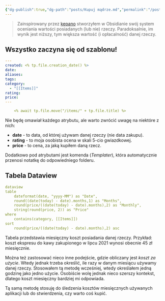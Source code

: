 ```yaml
---
{"dg-publish":true,"dg-path":"posts/Kupuj mądrze.md","permalink":"/posts/kupuj-madrze/","tags":["WeblogPoMo2024"],"updated":"2024-05-13"}
---
```



> Zainspirowany przez [kepano](https://stephango.com/buy-wisely) stworzyłem w Obsidianie swój system oceniania wartości posiadanych (lub nie) rzeczy. Paradoksalnie, im wynik jest niższy, tym większa wartość (i opłacalność) danej rzeczy.

## Wszystko zaczyna się od szablonu!

```yaml
---
created: <% tp.file.creation_date() %>
date: 
aliases: 
tags: 
category:
  - "[[Items]]"
rating: 
price: 
---

	<% await tp.file.move("/items/" + tp.file.title) %>
```

Nie będę omawiał każdego atrybutu, ale warto zwrócić uwagę na niektóre z nich:

- **date** - to data, od której używam danej rzeczy (nie data zakupu).
- **rating** - to moja osobista ocena w skali 5-cio gwiazdkowej.
- **price** - to cena, za jaką kupiłem daną rzecz.

Dodatkowo pod atrybutami jest komenda (*Templater*), która automatycznie przenosi notatkę do odpowiedniego folderu.

## Tabela Dataview

```yaml
dataview
table
	dateformat(date, "yyyy-MM") as "Date",
	round((date(today) - date).months,1) as "Months",
	round(price/((date(today) - date).months),2) as "Monthly",
	string(round(price, 2)) as "Price"
where
	contains(category, [[Items]])
sort
	round(price/((date(today) - date).months),2) asc
```

Tabela przedstawia miesięczny koszt posiadania danej rzeczy. Przykład: koszt ekspresu do kawy zakupionego w lipcu 2021 wynosi obecnie 45 zł miesięcznie.

Można też zastosować nieco inne podejście, gdzie obliczany jest *koszt za użycie*. Wtedy jednak trzeba określić, ile razy w danym miesiącu używamy danej rzeczy. Stosowałem tą metodę wcześniej, wtedy określałem jedną godzinę jako jedno użycie. Osobiście wolę jednak nieco szerszy kontekst, dlatego koszt miesięczny bardziej mi odpowiada.

Tą samą metodę stosuję do śledzenia kosztów miesięcznych używanych aplikacji lub do stwierdzenia, czy warto coś kupić.